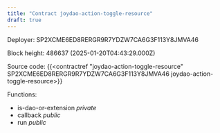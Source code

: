```yaml
---
title: "Contract joydao-action-toggle-resource"
draft: true
---
```

Deployer: SP2XCME6ED8RERGR9R7YDZW7CA6G3F113Y8JMVA46


 



Block height: 486637 (2025-01-20T04:43:29.000Z)

Source code: {{<contractref "joydao-action-toggle-resource" SP2XCME6ED8RERGR9R7YDZW7CA6G3F113Y8JMVA46 joydao-action-toggle-resource>}}

Functions:

* is-dao-or-extension _private_
* callback _public_
* run _public_

